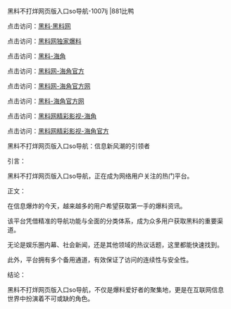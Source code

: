 黑料不打烊网页版入口so导航-1007lj |881比鸭

点击访问：<a href="https://heiliaolvzlu3.pages.dev">黑料·黑料网</a>

点击访问：<a href="https://heiliaoyvnrda.pages.dev">黑料网独家爆料</a>

点击访问：<a href="https://heiliaoxrq8i9.pages.dev">黑料-海角</a>

点击访问：<a href="https://heiliao9wsbg3.pages.dev">黑料网-海角官方</a>

点击访问：<a href="https://heiliaokof3cy.pages.dev">黑料网-海角官方网</a>

点击访问：<a href="https://heiliaotlyq53.pages.dev">黑料-海角官方网</a>

点击访问：<a href="https://heiliao3gvg9x.pages.dev">黑料网精彩影视-海角</a>

点击访问：<a href="https://heiliaoxfe5rb.pages.dev">黑料网精彩影视-海角官方</a>

黑料不打烊网页版入口so导航：信息新风潮的引领者

引言：

黑料不打烊网页版入口so导航，正在成为网络用户关注的热门平台。

正文：

在信息爆炸的今天，越来越多的用户希望获取第一手的爆料资讯。

该平台凭借精准的导航功能与全面的分类体系，成为众多用户获取黑料的重要渠道。

无论是娱乐圈内幕、社会新闻，还是其他领域的热议话题，这里都能快速找到。

此外，平台拥有多个备用通道，有效保证了访问的连续性与安全性。

结论：

黑料不打烊网页版入口so导航，不仅是爆料爱好者的聚集地，更是在互联网信息世界中扮演着不可或缺的角色。


